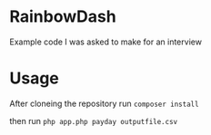 RainbowDash
===========

Example code I was asked to make for an interview


Usage
===========

After cloneing the repository
run `composer install`

then run `php app.php payday outputfile.csv`

